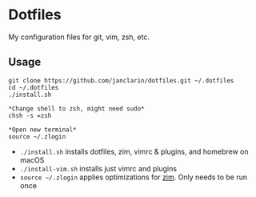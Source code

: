 # Dotfiles
My configuration files for git, vim, zsh, etc.

## Usage
```
git clone https://github.com/janclarin/dotfiles.git ~/.dotfiles
cd ~/.dotfiles
./install.sh

*Change shell to zsh, might need sudo*
chsh -s =zsh

*Open new terminal*
source ~/.zlogin
```

- `./install.sh` installs dotfiles, zim, vimrc & plugins, and homebrew on macOS
- `./install-vim.sh` installs just vimrc and plugins
- `source ~/.zlogin` applies optimizations for
  [zim](https://github.com/Eriner/zim). Only needs to be run once
